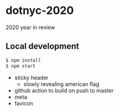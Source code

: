 # dotnyc-2020

2020 year in review

## Local development

```sh
$ npm install
$ npm start
```


- sticky header
  - slowly revealing american flag
- github action to build on push to master
- meta
- favicon

